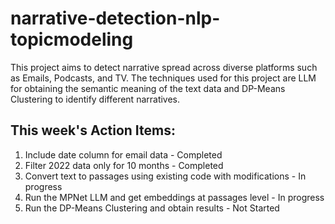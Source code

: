 # narrative-detection-nlp-topicmodeling
This project aims to detect narrative spread across diverse platforms such as Emails, Podcasts, and TV. The techniques used for this project are LLM for obtaining the semantic meaning of the text data and DP-Means Clustering to identify different narratives.


## This week's Action Items:
1. Include date column for email data - Completed
2. Filter 2022 data only for 10 months - Completed
3. Convert text to passages using existing code with modifications -  In progress
4. Run the MPNet LLM and get embeddings at passages level - In progress
5. Run the DP-Means Clustering and obtain results - Not Started
